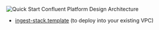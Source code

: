 ![Quick Start Confluent Platform Design Architecture](https://d0.awsstatic.com/partner-network/QuickStart/datasheets/confluent-platform-on-aws-architecture.png)

  * [ingest-stack.template](https://s3.amazonaws.com/quickstart-reference/confluent/kafka/latest/templates/confluent-kafka.template) (to deploy into your existing VPC)
